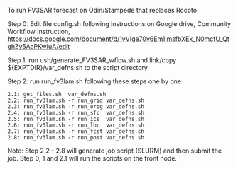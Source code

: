 To run FV3SAR forecast on Odin/Stampede that replaces Rocoto

Step 0: Edit file config.sh following instructions on Google drive, Community Workflow Instruction,
        https://docs.google.com/document/d/1vVIge70v6Em1imsfbXEx_N0mcfU_QtghZy5AaPKwIuA/edit

Step 1: run ush/generate_FV3SAR_wflow.sh
        and link/copy ${EXPTDIR}/var_defns.sh to the script directory

Step 2: run run_fv3lam.sh following these steps one by one

    2.1: get_files.sh  var_defns.sh
    2.2: run_fv3lam.sh -r run_grid var_defns.sh
    2.3: run_fv3lam.sh -r run_orog var_defns.sh
    2.4: run_fv3lam.sh -r run_sfc  var_defns.sh
    2.5: run_fv3lam.sh -r run_ics  var_defns.sh
    2.6: run_fv3lam.sh -r run_lbc  var_defns.sh
    2.7: run_fv3lam.sh -r run_fcst var_defns.sh
    2.8: run_fv3lam.sh -r run_post var_defns.sh

Note: Step 2.2 - 2.8 will generate job script (SLURM) and then submit the job.
      Step 0, 1 and 2.1 will run the scripts on the front node.
